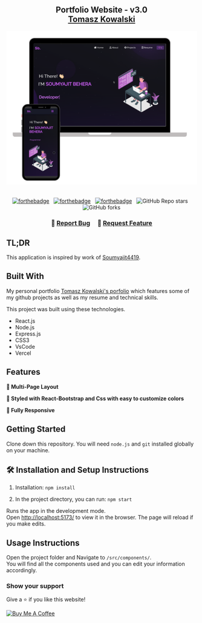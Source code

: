 <h2 align="center">
  Portfolio Website - v3.0<br/>
  <a href="https://soumyajit.vercel.app/" target="_blank">Tomasz Kowalski</a>
</h2>
<div align="center">
  <img alt="Demo" src="./Images/readme-img1.png" />
</div>

<br/>

<center>

[![forthebadge](https://forthebadge.com/images/badges/built-with-love.svg)](https://forthebadge.com) &nbsp;
[![forthebadge](https://forthebadge.com/images/badges/made-with-javascript.svg)](https://forthebadge.com) &nbsp;
[![forthebadge](https://forthebadge.com/images/badges/open-source.svg)](https://forthebadge.com) &nbsp;
![GitHub Repo stars](https://img.shields.io/github/stars/tomek-kowalski/portfolio?color=red&logo=github&style=for-the-badge) &nbsp;
![GitHub forks](https://img.shields.io/github/forks/tomek-kowalski/portfolio?color=red&logo=github&style=for-the-badge)

</center>

<h3 align="center">
    🔹
    <a href="https://github.com/tomek-kowalski/portfolio/issues">Report Bug</a> &nbsp; &nbsp;
    🔹
    <a href="https://github.com/tomek-kowalski/portfolio/issues">Request Feature</a>
</h3>

## TL;DR

This application is inspired by work of  [Soumyajit4419](https://github.com/soumyajit4419/Portfolio). 

## Built With

My personal portfolio <a href="https://soumyajit.vercel.app/" target="_blank">Tomasz Kowalski's porfolio</a> which features some of my github projects as well as my resume and technical skills.<br/>

This project was built using these technologies.

- React.js
- Node.js
- Express.js
- CSS3
- VsCode
- Vercel

## Features

**📖 Multi-Page Layout**

**🎨 Styled with React-Bootstrap and Css with easy to customize colors**

**📱 Fully Responsive**

## Getting Started

Clone down this repository. You will need `node.js` and `git` installed globally on your machine.

## 🛠 Installation and Setup Instructions

1. Installation: `npm install`

2. In the project directory, you can run: `npm start`

Runs the app in the development mode.\
Open [http://localhost:5173/](http://localhost:5173/) to view it in the browser.
The page will reload if you make edits.

## Usage Instructions

Open the project folder and Navigate to `/src/components/`. <br/>
You will find all the components used and you can edit your information accordingly.

### Show your support

Give a ⭐ if you like this website!

<a href="https://www.buymeacoffee.com/soumyajit4419" target="_blank"><img src="https://cdn.buymeacoffee.com/buttons/v2/default-violet.png" alt="Buy Me A Coffee" height= "60px" width= "217px" ></a>
